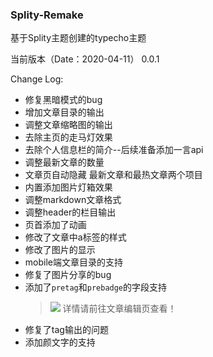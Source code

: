 ### Splity-Remake

基于Splity主题创建的typecho主题

当前版本（Date：2020-04-11） 0.0.1

Change Log: 

- 修复黑暗模式的bug
- 增加文章目录的输出
- 调整文章缩略图的输出
- 去除主页的走马灯效果
- 去除个人信息栏的简介--后续准备添加一言api
- 调整最新文章的数量
- 文章页自动隐藏 最新文章和最热文章两个项目
- 内置添加图片灯箱效果
- 调整markdown文章格式
- 调整header的栏目输出
- 页首添加了动画
- 修改了文章中a标签的样式
- 修改了图片的显示
- mobile端文章目录的支持
- 修复了图片分享的bug
- 添加了`pretag`和`prebadge`的字段支持
    > <img src="https://img.tanknee.cn/blogpicbed/2020/04/2020041177f60cc42daeb.png"/>
    > 详情请前往文章编辑页查看！
- 修复了tag输出的问题
- 添加颜文字的支持

